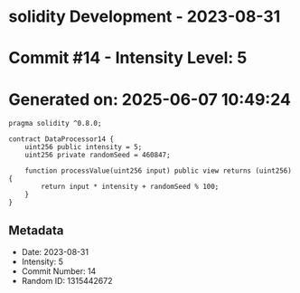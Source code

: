 ﻿# solidity Development - 2023-08-31
# Commit #14 - Intensity Level: 5
# Generated on: 2025-06-07 10:49:24
```solidity
pragma solidity ^0.8.0;

contract DataProcessor14 {
    uint256 public intensity = 5;
    uint256 private randomSeed = 460847;

    function processValue(uint256 input) public view returns (uint256) {
        return input * intensity + randomSeed % 100;
    }
}
```
## Metadata
- Date: 2023-08-31
- Intensity: 5
- Commit Number: 14
- Random ID: 1315442672
